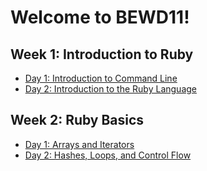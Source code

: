 # Welcome to BEWD11!

## Week 1: Introduction to Ruby
- [Day 1: Introduction to Command Line](week_1/day_1/)
- [Day 2: Introduction to the Ruby Language](week_1/day_2/)

## Week 2: Ruby Basics
- [Day 1: Arrays and Iterators](week_2/day_1/)
- [Day 2: Hashes, Loops, and Control Flow](week_2/day_2/)